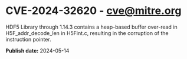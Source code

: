 # CVE-2024-32620 - cve@mitre.org

HDF5 Library through 1.14.3 contains a heap-based buffer over-read in H5F_addr_decode_len in H5Fint.c, resulting in the corruption of the instruction pointer.

**Publish date:** 2024-05-14
